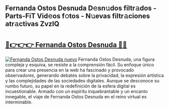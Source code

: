 ## Fernanda Ostos Desnuda D𝚎sn𝚞dos filtr𝚊dos - Parts-FiT Vid𝚎os f𝚘tos - N𝚞evas filtr𝚊ciones atr𝚊ctivas ZvzIQ

# <h2><a href="http://mb2tx7m.tromn.icu/?c=Fernanda+Ostos+Desnuda">🔗👉👉👉 Fernanda Ostos Desnuda 🔗🔗</a></h2>

[![Fernanda Ostos Desnuda nuevo](https://i.imgur.com/pEAQMta.gif)](http://mb2tx7m.tromn.icu/?c=Fernanda+Ostos+Desnuda)
Fernanda Ostos Desnuda, una figura compleja y esquiva, se resiste a la comprensión fácil. Su enfoque único para crear una presencia en la web ha fascinado y provocado observadores, generando debates sobre la privacidad, la expresión artística y las complejidades de las sociedades digitales. Aunque se desconoce su rumbo futuro, su papel en la redefinición de la esfera digital es incuestionable. Armado con un espíritu inquebrantable y un encanto innegable, el viaje de Fernanda Ostos Desnuda en el reino virtual es interminable.

